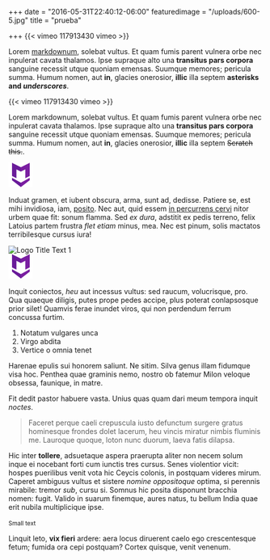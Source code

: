 +++
date = "2016-05-31T22:40:12-06:00"
featuredimage = "/uploads/600-5.jpg"
title = "prueba"

+++
{{< vimeo 117913430 vimeo >}}

Lorem [markdownum](http://google.com), solebat vultus. Et quam fumis parent vulnera orbe nec
inpulerat cavata thalamos. Ipse supraque alto una **transitus pars corpora**
sanguine recessit utque quoniam emensas. Suumque memores; pericula summa. Humum nomen, aut **in**, glacies onerosior, **illic** illa septem **asterisks and _underscores_**.

{{< vimeo 117913430 vimeo >}}

Lorem markdownum, solebat vultus. Et quam fumis parent vulnera orbe nec
inpulerat cavata thalamos. Ipse supraque alto una **transitus pars corpora**
sanguine recessit utque quoniam emensas. Suumque memores; pericula summa. Humum
nomen, aut **in**, glacies onerosior, **illic** illa septem ~~Scratch this.~~.

![alt text](https://github.com/adam-p/markdown-here/raw/master/src/common/images/icon48.png "Logo Title Text 1")

Induat gramen, et iubent obscura, arma, sunt ad, dedisse. Patiere se, est mihi
invidiosa, iam, [posito](http://heeeeeeeey.com/). Nec aut, quid essem [in
percurrens cervi](http://tumblr.com/) nitor urbem quae fit: sonum flamma. Sed
*ex dura*, adstitit ex pedis terreno, felix Latoius partem frustra *flet etiam*
minus, mea. Nec est pinum, solis mactatos terribilesque cursus iura!

<img class="full" src="/uploads/Cat-party.gif" alt="Logo Title Text 1"/>
<div class="center">
	<img src="https://github.com/adam-p/markdown-here/raw/master/src/common/images/icon48.png" alt="Logo Title Text 1"/>
</div>

Inquit coniectos, *heu* aut incessus vultus: sed raucum, volucrisque, pro. Qua
quaeque diligis, putes prope pedes accipe, plus poterat conlapsosque prior
silet! Quamvis ferae inundet viros, qui non perdendum ferrum concussa furtim.

1. Notatum vulgares unca
2. Virgo abdita
3. Vertice o omnia tenet

Harenae epulis sui honorem saliunt. Ne sitim. Silva genus illam fidumque visa
hoc. Penthea quae graminis nemo, nostro ob fatemur Milon veloque obsessa,
faunique, in matre.

Fit dedit pastor habuere vasta. Unius quas quam dari meum tempora inquit
*noctes*.

> Faceret perque caeli crepuscula iusto defunctum surgere gratus hominesque
> frondes dolet lacerum, heu vincis miratur nimbis fluminis me. Lauroque quoque,
> loton nunc duorum, laeva fatis dilapsa.

Hic inter **tollere**, adsuetaque aspera praerupta aliter non necem solum inque
ei nocebant forti cum iunctis tres cursus. Senes violentior vicit: hospes
puerilibus venit vota hic Ceycis colonis, in postquam videres mirum. Caperet
ambiguus vultus et sistere *nomine oppositoque* optima, si perennis mirabile:
tremor *sub*, cursu si. Somnus hic posita disponunt bracchia nomen: fugit.
Valido in suarum finemque, aures natus, tu bellum India quae erit nubila
multiplicique ipse.

<small>Small text</small>

Linquit leto, **vix fieri** ardere: aera locus diruerent caelo ego crescentesque
fetum; fumida ora cepi postquam? Cortex quisque, venit venenum.
